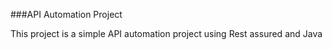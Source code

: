 ###API Automation Project

This project is a simple API automation project using Rest assured and Java 
